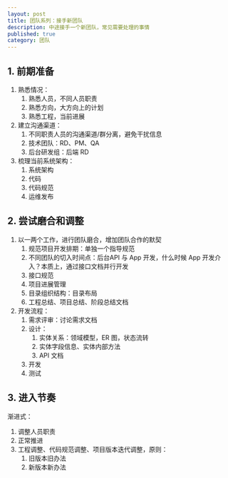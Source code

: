 ```yaml
---
layout: post
title: 团队系列：接手新团队
description: 中途接手一个新团队，常见需要处理的事情
published: true
category: 团队
---
```




## 1. 前期准备

1. 熟悉情况：
	1. 熟悉人员，不同人员职责
	1. 熟悉方向，大方向上的计划
	1. 熟悉工程，当前进展
1. 建立沟通渠道：
	1. 不同职责人员的沟通渠道/群分离，避免干扰信息
	1. 技术团队：RD、PM、QA
	1. 后台研发组：后端 RD
1. 梳理当前系统架构：
	1. 系统架构
	1. 代码
	1. 代码规范
	1. 运维发布

## 2. 尝试磨合和调整

1. 以一两个工作，进行团队磨合，增加团队合作的默契
	1. 规范项目开发排期：单独一个指导规范
	1. 不同团队的切入时间点：后台API 与 App 开发，什么时候 App 开发介入？本质上，通过接口文档并行开发
	1. 接口规范
	1. 项目进展管理
	1. 目录组织结构：目录布局
	1. 工程总结、项目总结、阶段总结文档
1. 开发流程：
	1. 需求评审：讨论需求文档
	1. 设计：
		1. 实体关系：领域模型，ER 图，状态流转
		1. 实体字段信息、实体内部方法
		1. API 文档
	1. 开发
	1. 测试

## 3. 进入节奏

渐进式：

1. 调整人员职责
1. 正常推进
1. 工程调整、代码规范调整、项目版本迭代调整，原则：
	1. 旧版本旧办法
	1. 新版本新办法











[NingG]:    http://ningg.github.com  "NingG"










